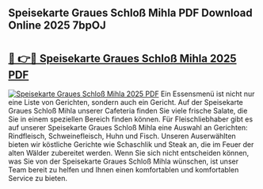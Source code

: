 ## Speisekarte Graues Schloß Mihla PDF Download Online 2025 7bpOJ

# <h2><a href="http://gcbeqit.nevu.top/?p=Speisekarte+Graues+Schlo%c3%9f+Mihla">🔗 👉🔴 Speisekarte Graues Schloß Mihla 2025 PDF</a></h2>

[![Speisekarte Graues Schloß Mihla 2025 PDF](https://i.imgur.com/dBaPXMq.png)](http://gcbeqit.nevu.top/?p=Speisekarte+Graues+Schlo%c3%9f+Mihla)
Ein Essensmenü ist nicht nur eine Liste von Gerichten, sondern auch ein Gericht. Auf der Speisekarte Graues Schloß Mihla unserer Cafeteria finden Sie viele frische Salate, die Sie in einem speziellen Bereich finden können. Für Fleischliebhaber gibt es auf unserer Speisekarte Graues Schloß Mihla eine Auswahl an Gerichten: Rindfleisch, Schweinefleisch, Huhn und Fisch. Unseren Auserwählten bieten wir köstliche Gerichte wie Schaschlik und Steak an, die im Feuer der alten Wälder zubereitet werden. Wenn Sie sich nicht entscheiden können, was Sie von der Speisekarte Graues Schloß Mihla wünschen, ist unser Team bereit zu helfen und Ihnen einen komfortablen und komfortablen Service zu bieten.
